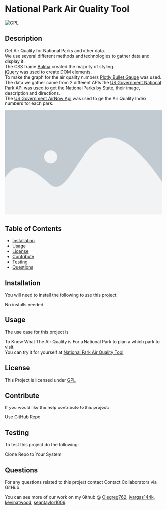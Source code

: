 # National Park Air Quality Tool
  ![GPL](https://img.shields.io/badge/License-GPLv3-blue.svg)

  ## Description
  Get Air Quality for National Parks and other data.<br>
  We use several different methods and technologies to gather data and display it.<br>
  The CSS frame [Bulma](https://bulma.io/) created the majority of styling.<br>
  [jQuery](https://jquery.com/) was used to create DOM elements.<br>
  To make the graph for the air quality numbers [Plotly Bullet Gauge](https://plotly.com/javascript/indicator/#bullet-gauge) was used.<br>
  The data we gather came from 2 different APIs the [US Government National Park API](https://www.nps.gov/subjects/developer/api-documentation.htm) was used to get the National Parks by State, their image, description and directions.<br>
  The [US Government AirNow Api](https://docs.airnowapi.org/) was used to ge the Air Quality Index numbers for each park.
  
  ![screenshot](./assets/images/placeholder.png)

  ## Table of Contents
  * [Installation](#installation)
  * [Usage](#usage)
  * [License](#license)
  * [Contribute](#contribute)
  * [Testing](#testing)
  * [Questions](#questions)
  
  ## Installation
  You will need to install the following to use this project:


  No installs needed

  ## Usage
  The use case for this project is 
  
  To Know What The Air Quality is For a National Park to plan a which park to visit.<br>
  You can try it for yourself at [National Park Air Quality Tool](https://olegreg762.github.io/Full_Stack_GroupProject1/
)

  ## License
  This Project is licensed under [GPL](https://www.gnu.org/licenses/gpl-3.0)

  ## Contribute
  If you would like the help contribute to this project:
  
  Use GitHub Repo

  ## Testing
  To test this project do the following:


  Clone Repo to Your System

  ## Questions
  For any questions related to this project contact Contact Collaborators via GitHub

  You can see more of our work on my Github @ [Olegreg762](https://github.com/Olegreg762), [jvargas144k](https://github.com/jvargas144k), [kevinatwood](https://github.com/kevinatwood), [seantaylor1006](https://github.com/seantaylor1006).

